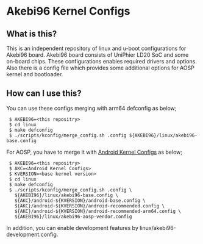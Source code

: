 # Akebi96 Kernel Configs

## What is this?

This is an independent repository of linux and u-boot configurations
for Akebi96 board.
Akebi96 board consists of UniPhier LD20 SoC and some on-board chips. These
configurations enables required drivers and options. Also there is a config
file which provides some additional options for AOSP kernel and bootloader.

## How can I use this?

You can use these configs merging with arm64 defconfig as below;

```
 $ AKEBI96=<this repositry>
 $ cd linux
 $ make defconfig
 $ ./scripts/kconfig/merge_config.sh .config ${AKEBI96}/linux/akebi96-base.config
```

For AOSP, you have to merge it with [Android Kernel Configs](https://android.googlesource.com/kernel/configs) as below;

```
 $ AKEBI96=<this repositry>
 $ AKC=<Android Kernel Configs>
 $ KVERSION=<base kernel version>
 $ cd linux
 $ make defconfig
 $ ./scripts/kconfig/merge_config.sh .config \
   ${AKEBI96}/linux/akebi96-base.config \
   ${AKC}/android-${KVERSION}/android-base.config \
   ${AKC}/android-${KVERSION}/android-recommended.config \
   ${AKC}/android-${KVERSION}/android-recommended-arm64.config \
   ${AKEBI96}/linux/akebi96-aosp-vendor.config
```

In addition, you can enable development features by linux/akebi96-development.config.
